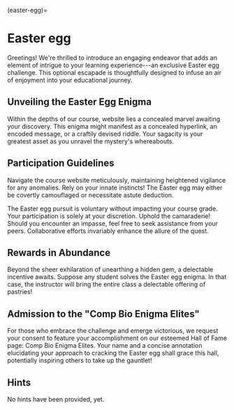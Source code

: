 (easter-egg)=
# Easter egg

Greetings!
We're thrilled to introduce an engaging endeavor that adds an element of intrigue to your learning experience---an exclusive Easter egg challenge.
This optional escapade is thoughtfully designed to infuse an air of enjoyment into your educational journey.

## Unveiling the Easter Egg Enigma

Within the depths of our course, website lies a concealed marvel awaiting your discovery.
This enigma might manifest as a concealed hyperlink, an encoded message, or a craftily devised riddle.
Your sagacity is your greatest asset as you unravel the mystery's whereabouts.

## Participation Guidelines

Navigate the course website meticulously, maintaining heightened vigilance for any anomalies.
Rely on your innate instincts!
The Easter egg may either be covertly camouflaged or necessitate astute deduction.

The Easter egg pursuit is voluntary without impacting your course grade.
Your participation is solely at your discretion.
Uphold the camaraderie!
Should you encounter an impasse, feel free to seek assistance from your peers.
Collaborative efforts invariably enhance the allure of the quest.

## Rewards in Abundance

Beyond the sheer exhilaration of unearthing a hidden gem, a delectable incentive awaits.
Suppose any student solves the Easter egg enigma.
In that case, the instructor will bring the entire class a delectable offering of pastries!

## Admission to the "Comp Bio Enigma Elites"

For those who embrace the challenge and emerge victorious, we request your consent to feature your accomplishment on our esteemed Hall of Fame page: Comp Bio Enigma Elites.
Your name and a concise annotation elucidating your approach to cracking the Easter egg shall grace this hall, potentially inspiring others to take up the gauntlet!

## Hints

No hints have been provided, yet.
